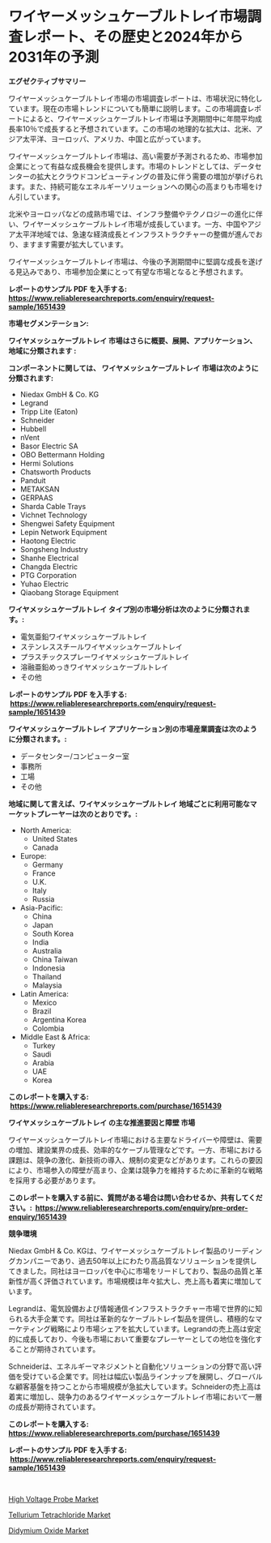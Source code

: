 <p><h1>ワイヤーメッシュケーブルトレイ市場調査レポート、その歴史と2024年から2031年の予測</h1></p><p><strong>エグゼクティブサマリー</strong></p>
<p><p>ワイヤーメッシュケーブルトレイ市場の市場調査レポートは、市場状況に特化しています。現在の市場トレンドについても簡単に説明します。この市場調査レポートによると、ワイヤーメッシュケーブルトレイ市場は予測期間中に年間平均成長率10％で成長すると予想されています。この市場の地理的な拡大は、北米、アジア太平洋、ヨーロッパ、アメリカ、中国と広がっています。</p><p>ワイヤーメッシュケーブルトレイ市場は、高い需要が予測されるため、市場参加企業にとって有益な成長機会を提供します。市場のトレンドとしては、データセンターの拡大とクラウドコンピューティングの普及に伴う需要の増加が挙げられます。また、持続可能なエネルギーソリューションへの関心の高まりも市場をけん引しています。</p><p>北米やヨーロッパなどの成熟市場では、インフラ整備やテクノロジーの進化に伴い、ワイヤーメッシュケーブルトレイ市場が成長しています。一方、中国やアジア太平洋地域では、急速な経済成長とインフラストラクチャーの整備が進んでおり、ますます需要が拡大しています。</p><p>ワイヤーメッシュケーブルトレイ市場は、今後の予測期間中に堅調な成長を遂げる見込みであり、市場参加企業にとって有望な市場となると予想されます。</p></p>
<p><strong>レポートのサンプル PDF を入手する: <a href="https://www.reliableresearchreports.com/enquiry/request-sample/1651439">https://www.reliableresearchreports.com/enquiry/request-sample/1651439</a></strong></p>
<p><strong>市場セグメンテーション:</strong></p>
<p><strong> ワイヤメッシュケーブルトレイ 市場はさらに概要、展開、アプリケーション、地域に分類されます :</strong></p>
<p><strong>コンポーネントに関しては、 ワイヤメッシュケーブルトレイ 市場は次のように分類されます: &nbsp;</strong></p>
<p><ul><li>Niedax GmbH & Co. KG</li><li>Legrand</li><li>Tripp Lite (Eaton)</li><li>Schneider</li><li>Hubbell</li><li>nVent</li><li>Basor Electric SA</li><li>OBO Bettermann Holding</li><li>Hermi Solutions</li><li>Chatsworth Products</li><li>Panduit</li><li>METAKSAN</li><li>GERPAAS</li><li>Sharda Cable Trays</li><li>Vichnet Technology</li><li>Shengwei Safety Equipment</li><li>Lepin Network Equipment</li><li>Haotong Electric</li><li>Songsheng Industry</li><li>Shanhe Electrical</li><li>Changda Electric</li><li>PTG Corporation</li><li>Yuhao Electric</li><li>Qiaobang Storage Equipment</li></ul></p>
<p><strong> ワイヤメッシュケーブルトレイ タイプ別の市場分析は次のように分類されます。:</strong></p>
<p><ul><li>電気亜鉛ワイヤメッシュケーブルトレイ</li><li>ステンレススチールワイヤメッシュケーブルトレイ</li><li>プラスチックスプレーワイヤメッシュケーブルトレイ</li><li>溶融亜鉛めっきワイヤメッシュケーブルトレイ</li><li>その他</li></ul></p>
<p><strong>レポートのサンプル PDF を入手する: &nbsp;<a href="https://www.reliableresearchreports.com/enquiry/request-sample/1651439">https://www.reliableresearchreports.com/enquiry/request-sample/1651439</a></strong></p>
<p><strong> ワイヤメッシュケーブルトレイ アプリケーション別の市場産業調査は次のように分類されます。:</strong></p>
<p><ul><li>データセンター/コンピューター室</li><li>事務所</li><li>工場</li><li>その他</li></ul></p>
<p><strong>地域に関して言えば、ワイヤメッシュケーブルトレイ 地域ごとに利用可能なマーケットプレーヤーは次のとおりです。:</strong></p>
<p><ul>
    <li>
        North America:
        <ul>
            <li>United States</li>
            <li>Canada</li>
        </ul>
    </li>
    <li>
        Europe:
        <ul>
            <li>Germany</li>
            <li>France</li>
            <li>U.K.</li>
            <li>Italy</li>
            <li>Russia</li>
        </ul>
    </li>
    <li>
        Asia-Pacific:
        <ul>
            <li>China</li>
            <li>Japan</li>
            <li>South Korea</li>
            <li>India</li>
            <li>Australia</li>
            <li>China Taiwan</li>
            <li>Indonesia</li>
            <li>Thailand</li>
            <li>Malaysia</li>
        </ul>
    </li>
    <li>
        Latin America:
        <ul>
            <li>Mexico</li>
            <li>Brazil</li>
            <li>Argentina Korea</li>
            <li>Colombia</li>
        </ul>
    </li>
    <li>
        Middle East & Africa:
        <ul>
            <li>Turkey</li>
            <li>Saudi</li>
            <li>Arabia</li>
            <li>UAE</li>
            <li>Korea</li>
        </ul>
    </li>
    </ul></p>
<p><strong>このレポートを購入する: &nbsp;<a href="https://www.reliableresearchreports.com/purchase/1651439">https://www.reliableresearchreports.com/purchase/1651439</a></strong></p>
<p><strong>ワイヤメッシュケーブルトレイ の主な推進要因と障壁 市場</strong></p>
<p><p>ワイヤーメッシュケーブルトレイ市場における主要なドライバーや障壁は、需要の増加、建設業界の成長、効率的なケーブル管理などです。一方、市場における課題は、競争の激化、新技術の導入、規制の変更などがあります。これらの要因により、市場参入の障壁が高まり、企業は競争力を維持するために革新的な戦略を採用する必要があります。</p></p>
<p><strong>このレポートを購入する前に、質問がある場合は問い合わせるか、共有してください。:&nbsp; <a href="https://www.reliableresearchreports.com/enquiry/pre-order-enquiry/1651439">https://www.reliableresearchreports.com/enquiry/pre-order-enquiry/1651439</a></strong></p>
<p><strong>競争環境</strong></p>
<p><p>Niedax GmbH & Co. KGは、ワイヤーメッシュケーブルトレイ製品のリーディングカンパニーであり、過去50年以上にわたり高品質なソリューションを提供してきました。同社はヨーロッパを中心に市場をリードしており、製品の品質と革新性が高く評価されています。市場規模は年々拡大し、売上高も着実に増加しています。</p><p>Legrandは、電気設備および情報通信インフラストラクチャー市場で世界的に知られる大手企業です。同社は革新的なケーブルトレイ製品を提供し、積極的なマーケティング戦略により市場シェアを拡大しています。Legrandの売上高は安定的に成長しており、今後も市場において重要なプレーヤーとしての地位を強化することが期待されています。</p><p>Schneiderは、エネルギーマネジメントと自動化ソリューションの分野で高い評価を受けている企業です。同社は幅広い製品ラインナップを展開し、グローバルな顧客基盤を持つことから市場規模が急拡大しています。Schneiderの売上高は着実に増加し、競争力のあるワイヤーメッシュケーブルトレイ市場において一層の成長が期待されています。</p></p>
<p><strong>このレポートを購入する: &nbsp; <a href="https://www.reliableresearchreports.com/purchase/1651439">https://www.reliableresearchreports.com/purchase/1651439</a></strong></p>
<p><strong>レポートのサンプル PDF を入手する: &nbsp;<a href="https://www.reliableresearchreports.com/enquiry/request-sample/1651439">https://www.reliableresearchreports.com/enquiry/request-sample/1651439</a></strong><strong></strong></p>
<p>&nbsp;</p>
<p><p><a href="https://github.com/mahnoor2003/Market-Research-Report-List-3/blob/main/high-voltage-probe-market.md">High Voltage Probe Market</a></p><p><a href="https://cedar-agate-3da.notion.site/Tellurium-Tetrachloride-Market-Offer-Valuable-Insights-into-Market-Size-Market-Share-Market-Trends-47e36ea2618f495f9c19111257697d2e">Tellurium Tetrachloride Market</a></p><p><a href="https://copper-carbon-84f.notion.site/Didymium-Oxide-Market-Size-Market-Trends-and-Growth-Outlook-forecasted-for-period-from-2024-to-203-4f6779224922411e888ecb76963c9d56">Didymium Oxide Market</a></p></p>